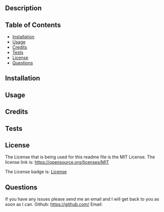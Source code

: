 # 

## Description


## Table of Contents
- [Installation](#installation)
- [Usage](#usage)
- [Credits](#credits)
- [Tests](#tests)
- [License](#license)
- [Questions](#quesetions)

## Installation


## Usage


## Credits


## Tests

    
## License
The License that is being used for this readme file is the MIT License. 
The license link is: https://opensource.org/licenses/MIT
    
  The License badge is: [License](https://img.shields.io/badge/License-MIT-yellow.svg)

## Questions
If you have any issues please send me an email and I will get back to you as soon as I can.
Github: https://github.com/
Email: 
    